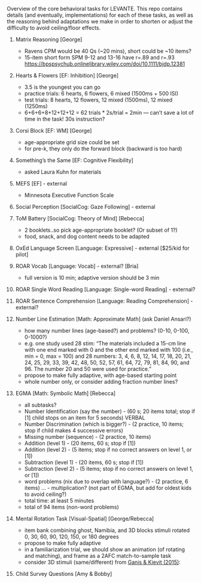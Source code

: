Overview of the core behavioral tasks for LEVANTE. This repo contains details (and eventually, implementations) for each of these tasks, as well as the reasoning behind adaptations we make in order to shorten or adjust the difficulty to avoid ceiling/floor effects.

1. Matrix Reasoning [George]
	- Ravens CPM would be 40 Qs (~20 mins), short could be ~10 items?
	- 15-item short form SPM 9-12 and 13-16 have r=.89 and r=.93 https://bpspsychub.onlinelibrary.wiley.com/doi/10.1111/bjdp.12381 

2. Hearts & Flowers [EF: Inhibition] [George]
	- 3.5 is the youngest you can go
	- practice trials: 6 hearts, 6 flowers, 6 mixed (1500ms + 500 ISI)
	- test trials: 8 hearts, 12 flowers, 12 mixed (1500ms), 12 mixed (1250ms)
	- 6+6+6+8+12+12+12 = 62 trials * 2s/trial = 2min — can’t save a lot of time in the task! 30s instruction?

3. Corsi Block [EF: WM] [George]
	- age-appropriate grid size could be set
	- for pre-k, they only do the forward block (backward is too hard)

4. Something’s the Same [EF: Cognitive Flexibility]
	- asked Laura Kuhn for materials

5. MEFS [EF] - external 
	- Minnesota Executive Function Scale


6. Social Perception [SocialCog: Gaze Following] - external


7. ToM Battery [SocialCog: Theory of Mind] [Rebecca]
	- 2 booklets..so pick age-appropriate booklet? (Or subset of 1?)
	- food, snack, and dog content needs to be adapted

8. OxEd Language Screen [Language: Expressive] - external [$25/kid for pilot]


9. ROAR Vocab [Language: Vocab] - external? [Bria]
	- full version is 10 min; adaptive version should be 3 min


10. ROAR Single Word Reading [Language: Single-word Reading] - external?


11. ROAR Sentence Comprehension [Language: Reading Comprehension] - external?


12. Number Line Estimation [Math: Approximate Math] (ask Daniel Ansari?)
	- how many number lines (age-based?) and problems? (0-10, 0-100, 0-1000?)
	- e.g. one study used 28 stim: “The materials included a 15-cm line with one end marked with 0 and the other end marked with 100 (i.e., min = 0, max = 100) and 28 numbers: 3, 4, 6, 8, 12, 14, 17, 18, 20, 21, 24, 25, 29, 33, 39, 42, 48, 50, 52, 57, 61, 64, 72, 79, 81, 84, 90, and 96. The number 20 and 50 were used for practice.”
	- propose to make fully adaptive, with age-based starting point
	- whole number only, or consider adding fraction number lines?

13. EGMA [Math: Symbolic Math] [Rebecca]
	- all subtasks?
	- Number Identification (say the number) - (60 s; 20 items total; stop if [1] child stops on an item for 5 seconds) VERBAL
	- Number Discrimination (which is bigger?) - (2 practice, 10 items; stop if child makes 4 successive errors)
	- Missing number (sequence) - (2 practice, 10 items)
	- Addition (level 1) - (20 items, 60 s; stop if [1])
	- Addition (level 2) - (5 items; stop if no correct answers on level 1, or [1])
	- Subtraction (level 1) - (20 items, 60 s; stop if [1])
	- Subtraction (level 2) - (5 items; stop if no correct answers on level 1, or [1])
	- word problems (nix due to overlap with language?) - (2 practice, 6 items)
	… - multiplication? (not part of EGMA, but add for oldest kids to avoid ceiling?)
	- total time: at least 5 minutes
	- total of 94 items (non-word problems)

14. Mental Rotation Task [Visual-Spatial] [George/Rebecca]
	- item bank combining ghost, Namibia, and 3D blocks stimuli rotated 0, 30, 60, 90, 120, 150, or 180 degrees 
	- propose to make fully adaptive
	- in a familiarization trial, we should show an animation (of rotating and matching), and frame as a 2AFC match-to-sample task
	- consider 3D stimuli (same/different) from [Ganis & Kievit (2015)](https://storage.googleapis.com/jnl-up-j-jopd-files/journals/1/articles/13/submission/proof/13-1-116-2-10-20150313.pdf): 

15. Child Survey Questions [Amy & Bobby]